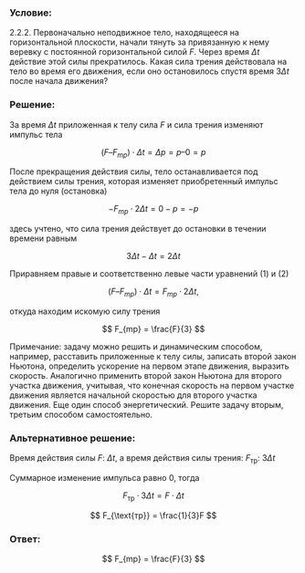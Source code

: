 ###  Условие:

$2.2.2.$ Первоначально неподвижное тело, находящееся на горизонтальной плоскости, начали тянуть за привязанную к нему веревку с постоянной горизонтальной силой $F$. Через время $\Delta t$ действие этой силы прекратилось. Какая сила трения действовала на тело во время его движения, если оно остановилось спустя время $3\Delta t$ после начала движения?

###  Решение:

За время $\Delta t$ приложенная к телу сила $F$ и сила трения изменяют импульс тела

$$
(F – F_{mp}) \cdot \Delta t = \Delta p = p – 0 = p \tag{1}
$$

После прекращения действия силы, тело останавливается под действием силы трения, которая изменяет приобретенный импульс тела до нуля (остановка)

$$
-F_{mp} \cdot 2\Delta t = 0 - p = -p \tag{2}
$$

здесь учтено, что сила трения действует до остановки в течении времени равным

$$
3\Delta t - \Delta t = 2\Delta t
$$

Приравняем правые и соответственно левые части уравнений $(1)$ и $(2)$

$$
(F – F_{mp}) \cdot \Delta t = F_{mp} \cdot 2\Delta t ,
$$

откуда находим искомую силу трения

$$
F_{mp} = \frac{F}{3}
$$

Примечание: задачу можно решить и динамическим способом, например, расставить приложенные к телу силы, записать второй закон Ньютона, определить ускорение на первом этапе движения, выразить скорость. Аналогично применить второй закон Ньютона для второго участка движения, учитывая, что конечная скорость на первом участке движения является начальной скоростью для второго участка движения. Еще один способ энергетический. Решите задачу вторым, третьим способом самостоятельно.

###  Альтернативное решение:

Время действия силы $F$: $\Delta t$, а время действия силы трения: $F_{\text{тр}}$: $3\Delta t$

Суммарное изменение импульса равно $0$, тогда

$$
F_{\text{тр}}\cdot 3\Delta t = F\cdot \Delta t
$$

$$
F_{\text{тр}} = \frac{1}{3}F
$$

###  Ответ:

$$
F_{mp} = \frac{F}{3}
$$